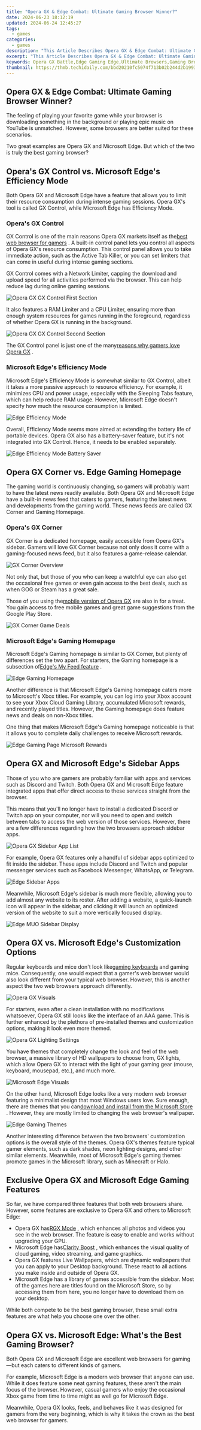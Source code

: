 ```yaml
---
title: "Opera GX & Edge Combat: Ultimate Gaming Browser Winner?"
date: 2024-06-23 18:12:19
updated: 2024-06-24 12:45:27
tags:
  - games
categories:
  - games
description: "This Article Describes Opera GX & Edge Combat: Ultimate Gaming Browser Winner?"
excerpt: "This Article Describes Opera GX & Edge Combat: Ultimate Gaming Browser Winner?"
keywords: Opera GX Battle,Edge Gaming Edge,Ultimate Browsers,Gaming Browser Race,Operas Combat Edge,Best Gaming Toolbar,Browser Game Mastery
thumbnail: https://thmb.techidaily.com/bbd20210fc5074f713b02b244d2b1993bd6b418eec110dce123959527009d1b5.png
---
```


## Opera GX & Edge Combat: Ultimate Gaming Browser Winner?

 The feeling of playing your favorite game while your browser is downloading something in the background or playing epic music on YouTube is unmatched. However, some browsers are better suited for these scenarios.

 Two great examples are Opera GX and Microsoft Edge. But which of the two is truly the best gaming browser?

## Opera's GX Control vs. Microsoft Edge's Efficiency Mode

 Both Opera GX and Microsoft Edge have a feature that allows you to limit their resource consumption during intense gaming sessions. Opera GX's tool is called GX Control, while Microsoft Edge has Efficiency Mode.

### Opera's GX Control

 GX Control is one of the main reasons Opera GX markets itself as the[best web browser for gamers](https://www.makeuseof.com/best-web-browsers-for-gamers/) . A built-in control panel lets you control all aspects of Opera GX's resource consumption. This control panel allows you to take immediate action, such as the Active Tab Killer, or you can set limiters that can come in useful during intense gaming sections.

 GX Control comes with a Network Limiter, capping the download and upload speed for all activities performed via the browser. This can help reduce lag during online gaming sessions.

![Opera GX GX Control First Section](https://static1.makeuseofimages.com/wordpress/wp-content/uploads/2023/09/opera-gx-gx-control-1.jpg)

 It also features a RAM Limiter and a CPU Limiter, ensuring more than enough system resources for games running in the foreground, regardless of whether Opera GX is running in the background.

![Opera GX GX Control Second Section](https://static1.makeuseofimages.com/wordpress/wp-content/uploads/2023/09/opera-gx-gx-control-2.jpg)

 The GX Control panel is just one of the many[reasons why gamers love Opera GX](https://www.makeuseof.com/reasons-to-use-opera-gx-gaming-browser-windows-10/) .

### Microsoft Edge's Efficiency Mode

 Microsoft Edge's Efficiency Mode is somewhat similar to GX Control, albeit it takes a more passive approach to resource efficiency. For example, it minimizes CPU and power usage, especially with the Sleeping Tabs feature, which can help reduce RAM usage. However, Microsoft Edge doesn't specify how much the resource consumption is limited.

![Edge Efficiency Mode](https://static1.makeuseofimages.com/wordpress/wp-content/uploads/2023/09/microsoft-edge-efficiency-mode.jpg)

 Overall, Efficiency Mode seems more aimed at extending the battery life of portable devices. Opera GX also has a battery-saver feature, but it's not integrated into GX Control. Hence, it needs to be enabled separately.

![Edge Efficiency Mode Battery Saver](https://static1.makeuseofimages.com/wordpress/wp-content/uploads/2023/09/microsoft-edge-efficiency-mode-battery.jpg)

## Opera GX Corner vs. Edge Gaming Homepage

 The gaming world is continuously changing, so gamers will probably want to have the latest news readily available. Both Opera GX and Microsoft Edge have a built-in news feed that caters to gamers, featuring the latest news and developments from the gaming world. These news feeds are called GX Corner and Gaming Homepage.

### Opera's GX Corner

 GX Corner is a dedicated homepage, easily accessible from Opera GX's sidebar. Gamers will love GX Corner because not only does it come with a gaming-focused news feed, but it also features a game-release calendar.

![GX Corner Overview](https://static1.makeuseofimages.com/wordpress/wp-content/uploads/2023/09/opera-gx-gx-corner.jpg)

 Not only that, but those of you who can keep a watchful eye can also get the occasional free games or even gain access to the best deals, such as when GOG or Steam has a great sale.

 Those of you using the[mobile version of Opera GX](https://www.makeuseof.com/opera-gx-browser-for-gamers-to-mobile/) are also in for a treat. You gain access to free mobile games and great game suggestions from the Google Play Store.

![GX Corner Game Deals](https://static1.makeuseofimages.com/wordpress/wp-content/uploads/2023/09/gx-corner-deals.jpg)

### Microsoft Edge's Gaming Homepage

 Microsoft Edge's Gaming homepage is similar to GX Corner, but plenty of differences set the two apart. For starters, the Gaming homepage is a subsection of[Edge's My Feed feature](https://www.makeuseof.com/how-to-access-and-customize-the-windows-10-news-and-interests-feed/) .

![Edge Gaming Homepage](https://static1.makeuseofimages.com/wordpress/wp-content/uploads/2023/09/microsoft-edge-gaming-homepage.jpg)

 Another difference is that Microsoft Edge's Gaming homepage caters more to Microsoft's Xbox titles. For example, you can log into your Xbox account to see your Xbox Cloud Gaming Library, accumulated Microsoft rewards, and recently played titles. However, the Gaming homepage does feature news and deals on non-Xbox titles.

 One thing that makes Microsoft Edge's Gaming homepage noticeable is that it allows you to complete daily challenges to receive Microsoft rewards.

![Edge Gaming Page Microsoft Rewards](https://static1.makeuseofimages.com/wordpress/wp-content/uploads/2023/09/edge-microsoft-rewards.jpg)

## Opera GX and Microsoft Edge's Sidebar Apps

 Those of you who are gamers are probably familiar with apps and services such as Discord and Twitch. Both Opera GX and Microsoft Edge feature integrated apps that offer direct access to these services straight from the browser.

 This means that you'll no longer have to install a dedicated Discord or Twitch app on your computer, nor will you need to open and switch between tabs to access the web version of those services. However, there are a few differences regarding how the two browsers approach sidebar apps.

![Opera GX Sidebar App List](https://static1.makeuseofimages.com/wordpress/wp-content/uploads/2023/09/opera-gx-sidebar-apps-1.jpg)

 For example, Opera GX features only a handful of sidebar apps optimized to fit inside the sidebar. These apps include Discord and Twitch and popular messenger services such as Facebook Messenger, WhatsApp, or Telegram.

![Edge Sidebar Apps](https://static1.makeuseofimages.com/wordpress/wp-content/uploads/2023/09/microsoft-edge-sidebar-apps.jpg)

 Meanwhile, Microsoft Edge's sidebar is much more flexible, allowing you to add almost any website to its roster. After adding a website, a quick-launch icon will appear in the sidebar, and clicking it will launch an optimized version of the website to suit a more vertically focused display.

![Edge MUO Sidebar Display](https://static1.makeuseofimages.com/wordpress/wp-content/uploads/2023/09/edge-muo-sidebar-app.jpg)

## Opera GX vs. Microsoft Edge's Customization Options

 Regular keyboards and mice don't look like[gaming keyboards](https://www.makeuseof.com/tag/best-gaming-keyboard/) and gaming mice. Consequently, one would expect that a gamer's web browser would also look different from your typical web browser. However, this is another aspect the two web browsers approach differently.

![Opera GX Visuals](https://static1.makeuseofimages.com/wordpress/wp-content/uploads/2023/09/opera-gx-ui-overview.jpg)

 For starters, even after a clean installation with no modifications whatsoever, Opera GX still looks like the interface of an AAA game. This is further enhanced by the plethora of pre-installed themes and customization options, making it look even more themed.

![Opera GX Lighting Settings](https://static1.makeuseofimages.com/wordpress/wp-content/uploads/2023/09/gx-lights.jpg)

 You have themes that completely change the look and feel of the web browser, a massive library of HD wallpapers to choose from, GX lights, which allow Opera GX to interact with the light of your gaming gear (mouse, keyboard, mousepad, etc.), and much more.

![Microsoft Edge Visuals](https://static1.makeuseofimages.com/wordpress/wp-content/uploads/2023/09/microsoft-edge-ui-overview.jpg)

 On the other hand, Microsoft Edge looks like a very modern web browser featuring a minimalist design that most Windows users love. Sure enough, there are themes that you can[download and install from the Microsoft Store](https://www.makeuseof.com/reasons-download-apps-microsoft-store/) . However, they are mostly limited to changing the web browser's wallpaper.

![Edge Gaming Themes](https://static1.makeuseofimages.com/wordpress/wp-content/uploads/2023/09/microsoft-edge-gaming-themes.jpg)

 Another interesting difference between the two browsers' customization options is the overall style of the themes. Opera GX's themes feature typical gamer elements, such as dark shades, neon lighting designs, and other similar elements. Meanwhile, most of Microsoft Edge's gaming themes promote games in the Microsoft library, such as Minecraft or Halo.

## Exclusive Opera GX and Microsoft Edge Gaming Features

 So far, we have compared three features that both web browsers share. However, some features are exclusive to Opera GX and others to Microsoft Edge:

* Opera GX has[RGX Mode](https://www.makeuseof.com/opera-gx-rgx-mode/) , which enhances all photos and videos you see in the web browser. The feature is easy to enable and works without upgrading your GPU.
* Microsoft Edge has[Clarity Boost](https://www.makeuseof.com/windows-edge-clarity-boost-enable-disable/) , which enhances the visual quality of cloud gaming, video streaming, and game graphics.
* Opera GX features Live Wallpapers, which are dynamic wallpapers that you can apply to your Desktop background. These react to all actions you make inside and outside of Opera GX.
* Microsoft Edge has a library of games accessible from the sidebar. Most of the games here are titles found on the Microsoft Store, so by accessing them from here, you no longer have to download them on your desktop.

 While both compete to be the best gaming browser, these small extra features are what help you choose one over the other.

## Opera GX vs. Microsoft Edge: What's the Best Gaming Browser?

 Both Opera GX and Microsoft Edge are excellent web browsers for gaming—but each caters to different kinds of gamers.

 For example, Microsoft Edge is a modern web browser that anyone can use. While it does feature some neat gaming features, these aren't the main focus of the browser. However, casual gamers who enjoy the occasional Xbox game from time to time might as well go for Microsoft Edge.

 Meanwhile, Opera GX looks, feels, and behaves like it was designed for gamers from the very beginning, which is why it takes the crown as the best web browser for gamers.


<ins class="adsbygoogle"
     style="display:block"
     data-ad-format="autorelaxed"
     data-ad-client="ca-pub-7571918770474297"
     data-ad-slot="1223367746"></ins>



<ins class="adsbygoogle"
     style="display:block"
     data-ad-client="ca-pub-7571918770474297"
     data-ad-slot="8358498916"
     data-ad-format="auto"
     data-full-width-responsive="true"></ins>
